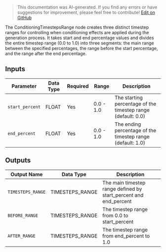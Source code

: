 > This documentation was AI-generated. If you find any errors or have suggestions for improvement, please feel free to contribute! [Edit on GitHub](https://github.com/Comfy-Org/embedded-docs/blob/main/comfyui_embedded_docs/docs/ConditioningTimestepsRange/en.md)

The ConditioningTimestepsRange node creates three distinct timestep ranges for controlling when conditioning effects are applied during the generation process. It takes start and end percentage values and divides the entire timestep range (0.0 to 1.0) into three segments: the main range between the specified percentages, the range before the start percentage, and the range after the end percentage.

## Inputs

| Parameter | Data Type | Required | Range | Description |
|-----------|-----------|----------|-------|-------------|
| `start_percent` | FLOAT | Yes | 0.0 - 1.0 | The starting percentage of the timestep range (default: 0.0) |
| `end_percent` | FLOAT | Yes | 0.0 - 1.0 | The ending percentage of the timestep range (default: 1.0) |

## Outputs

| Output Name | Data Type | Description |
|-------------|-----------|-------------|
| `TIMESTEPS_RANGE` | TIMESTEPS_RANGE | The main timestep range defined by start_percent and end_percent |
| `BEFORE_RANGE` | TIMESTEPS_RANGE | The timestep range from 0.0 to start_percent |
| `AFTER_RANGE` | TIMESTEPS_RANGE | The timestep range from end_percent to 1.0 |
